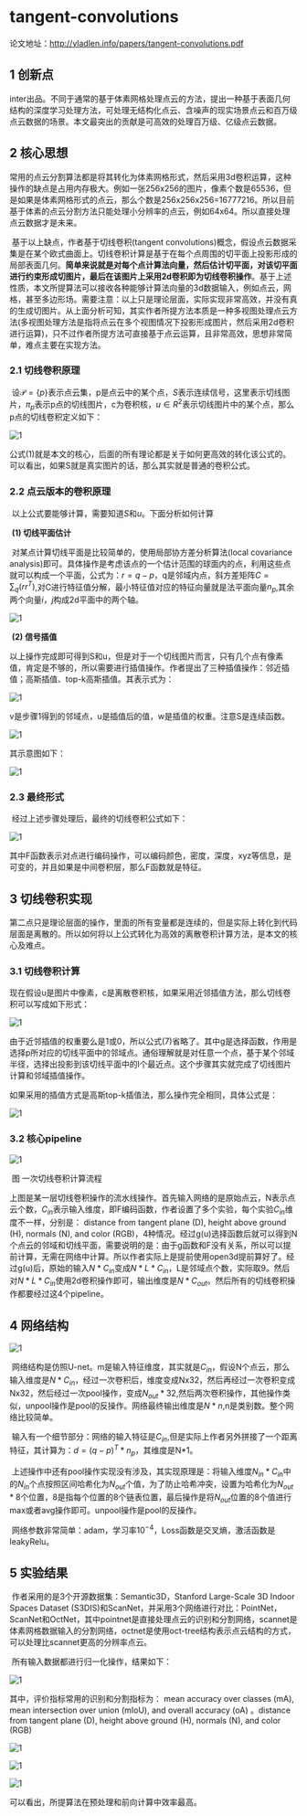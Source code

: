 # tangent-convolutions

论文地址：http://vladlen.info/papers/tangent-convolutions.pdf

## 1 创新点

​      inter出品。不同于通常的基于体素网格处理点云的方法，提出一种基于表面几何结构的深度学习处理方法，可处理无结构化点云、含噪声的现实场景点云和百万级点云数据的场景。本文最突出的贡献是可高效的处理百万级、亿级点云数据。

## 2 核心思想

​    常用的点云分割算法都是将其转化为体素网格形式，然后采用3d卷积运算，这种操作的缺点是占用内存极大。例如一张256x256的图片，像素个数是65536，但是如果是体素网格形式的点云，那么个数是256x256x256=16777216。所以目前基于体素的点云分割方法只能处理小分辨率的点云，例如64x64。所以直接处理点云数据才是未来。

​    基于以上缺点，作者基于切线卷积(tangent convolutions)概念，假设点云数据采集是在某个欧式曲面上。切线卷积计算是基于在每个点周围的切平面上投影形成的局部表面几何。**简单来说就是对每个点计算法向量，然后估计切平面，对该切平面进行约束形成切图片，最后在该图片上采用2d卷积即为切线卷积操作**。基于上述性质，本文所提算法可以接收各种能够计算法向量的3d数据输入，例如点云，网格，甚至多边形场。需要注意：以上只是理论层面，实际实现非常高效，并没有真的生成切图片。从上面分析可知，其实作者所提方法本质是一种多视图处理点云方法(多视图处理方法是指将点云在多个视图情况下投影形成图片，然后采用2d卷积进行运算)，只不过作者所提方法可直接基于点云运算，且非常高效，思想非常简单，难点主要在实现方法。

### 2.1 切线卷积原理

​    设$\mathcal{P}=\{p\}$表示点云集，p是点云中的某个点，$S$表示连续信号，这里表示切线图片，$\pi_p$表示p点的切线图片，c为卷积核，$u \in R^2$表示切线图片中的某个点，那么p点的切线卷积定义如下：

![1](./pics/1.png)

​    公式(1)就是本文的核心，后面的所有理论都是关于如何更高效的转化该公式的。可以看出，如果S就是真实图片的话，那么其实就是普通的卷积公式。

### 2.2 点云版本的卷积原理

​    以上公式要能够计算，需要知道$S$和$u$。下面分析如何计算

​     **(1) 切线平面估计**

​     对某点计算切线平面是比较简单的，使用局部协方差分析算法(local covariance analysis)即可。具体操作是考虑该点的一个估计范围的球面内的点，利用这些点就可以构成一个平面，公式为：$r=q-p$，q是邻域内点，斜方差矩阵$C=\sum_q(rr^T)$,对C进行特征值分解，最小特征值对应的特征向量就是法平面向量$n_p$,其余两个向量$i，j$构成2d平面中的两个轴。

![1](./pics/2.png)

​    **(2) 信号插值**

​     以上操作完成即可得到S和u，但是对于一个切线图片而言，只有几个点有像素值，肯定是不够的，所以需要进行插值操作。作者提出了三种插值操作：邻近插值；高斯插值、top-k高斯插值。其表示式为：

![1](./pics/4.png)

v是步骤1得到的邻域点，u是插值后的值，w是插值的权重。注意S是连续函数。

![1](./pics/5.png)

其示意图如下：

![1](./pics/3.png)

### 2.3 最终形式

​    经过上述步骤处理后，最终的切线卷积公式如下：

![1](./pics/6.png)

其中F函数表示对点进行编码操作，可以编码颜色，密度，深度，xyz等信息，是可变的，并且如果是中间卷积层，那么F函数就是特征。

## 3 切线卷积实现

​    第二点只是理论层面的操作，里面的所有变量都是连续的，但是实际上转化到代码层面是离散的。所以如何将以上公式转化为高效的离散卷积计算方法，是本文的核心及难点。

### 3.1 切线卷积计算

​    现在假设u是图片中像素，c是离散卷积核，如果采用近邻插值方法，那么切线卷积可以写成如下形式：

![1](./pics/7.png)

由于近邻插值的权重要么是1或0，所以公式(7)省略了。其中g是选择函数，作用是选择p所对应的切线平面中的邻域点。通俗理解就是对任意一个点，基于某个邻域半径，选择出投影到该切线平面中的l个最近点。这个步骤其实就完成了切线图片计算和邻域插值操作。

​    如果采用的插值方式是高斯top-k插值法，那么操作完全相同，具体公式是：

![1](./pics/8.png)

### 3.2 核心pipeline

![1](./pics/9.png)

​                                                                      图 一次切线卷积计算流程

​     上图是某一层切线卷积操作的流水线操作。首先输入网络的是原始点云，N表示点云个数，$C_{in}$表示输入维度，即F编码函数，作者设置了多个实验，每个实验$C_{in}$维度不一样，分别是： distance from tangent plane (D), height above ground (H), normals (N), and color (RGB)，4种情况。经过g(u)选择函数后就可以得到N个点云的邻域和切线平面，需要说明的是：由于g函数和F没有关系，所以可以提前计算，无需在网络中计算。所以作者实际上是提前使用open3d提前算好了。经过g(u)后，原始的输入$N *  C_{in}$变成$N*L*C_{in}$，L是邻域点个数，实际取9。然后对$N*L*C_{in}$使用2d卷积操作即可，输出维度是$N*C_{out}$。然后所有的切线卷积操作都要经过这4个pipeline。

## 4 网络结构

![1](./pics/10.png)

​    网络结构是仿照U-net。m是输入特征维度，其实就是$C_{in}$，假设N个点云，那么输入维度是$N*C_{in}$，经过一次卷积后，维度变成Nx32，然后再经过一次卷积变成Nx32，然后经过一次pool操作，变成$N_{out}*32$,然后两次卷积操作，其他操作类似，unpool操作是pool的反操作。网络最终输出维度是$N*n$,n是类别数。整个网络比较简单。

​    输入有一个细节部分：网络的输入特征是$C_{in}$,但是实际上作者另外拼接了一个距离特征，其计算为：$d=(q-p)^T*n_{p}$，其维度是N*1。

​    上述操作中还有pool操作实现没有涉及，其实现原理是：将输入维度$N_{in}*C_{in}$中的$N_{in}$个点按照区间哈希化为$N_{out}$个值，为了防止哈希冲突，设置为哈希化为$N_{out}*8$个位置，8是指每个位置的8个链表位置，最后操作是将$N_{out}$位置的8个值进行max或者avg操作即可。unpool操作是pool的反操作。

​     网络参数非常简单：adam，学习率$10^{-4}$，Loss函数是交叉熵，激活函数是leakyRelu。

## 5 实验结果

​    作者采用的是3个开源数据集：Semantic3D，Stanford Large-Scale 3D Indoor Spaces Dataset (S3DIS)和ScanNet，并采用3个网络进行对比：PointNet，ScanNet和OctNet，其中pointnet是直接处理点云的识别和分割网络，scannet是体素网格数据输入的分割网络，octnet是使用oct-tree结构表示点云结构的方式，可以处理比scannet更高的分辨率点云。

​    所有输入数据都进行归一化操作，结果如下：

![1](./pics/11.png)

其中，评价指标常用的识别和分割指标为： mean accuracy over classes (mA), mean intersection over union (mIoU), and overall accuracy (oA) 。distance from tangent plane (D), height above ground (H), normals (N), and color (RGB)    

![1](./pics/12.png)

![1](./pics/13.png)

![1](./pics/14.png)

可以看出，所提算法在预处理和前向计算中效率最高。



 